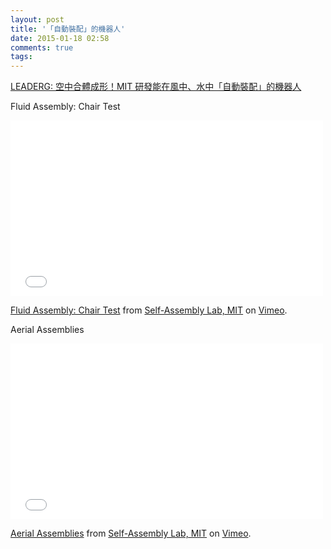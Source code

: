 ```yaml
---
layout: post
title: '「自動裝配」的機器人'
date: 2015-01-18 02:58
comments: true
tags: 
---
```

[LEADERG: 空中合體成形！MIT 研發能在風中、水中「自動裝配」的機器人](http://tw.leaderg.com/article/index?sn=10703)

Fluid Assembly: Chair Test

<iframe src="//player.vimeo.com/video/112761863?byline=0&amp;portrait=0" width="500" height="281" frameborder="0" webkitallowfullscreen mozallowfullscreen allowfullscreen></iframe> <p><a href="http://vimeo.com/112761863">Fluid Assembly: Chair Test</a> from <a href="http://vimeo.com/user1791262">Self-Assembly Lab, MIT</a> on <a href="https://vimeo.com">Vimeo</a>.</p>

Aerial Assemblies

<iframe src="//player.vimeo.com/video/109708208?byline=0&amp;portrait=0" width="500" height="281" frameborder="0" webkitallowfullscreen mozallowfullscreen allowfullscreen></iframe> <p><a href="http://vimeo.com/109708208">Aerial Assemblies</a> from <a href="http://vimeo.com/user1791262">Self-Assembly Lab, MIT</a> on <a href="https://vimeo.com">Vimeo</a>.</p>